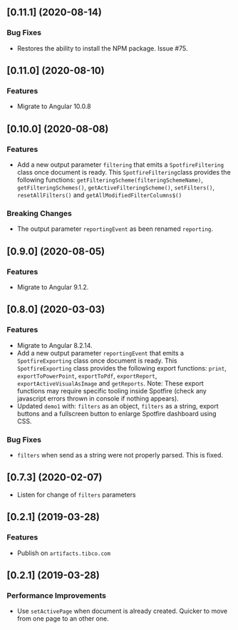<a name="0.11.1"></a>
## [0.11.1] (2020-08-14)

### Bug Fixes
 * Restores the ability to install the NPM package. Issue #75.

<a name="0.11.0"></a>
## [0.11.0] (2020-08-10)

### Features
 * Migrate to Angular 10.0.8  

<a name="0.10.0"></a>
## [0.10.0] (2020-08-08)

### Features
 * Add a new output parameter `filtering` that emits a `SpotfireFiltering` class  once document is ready.
   This `SpotfireFiltering`class provides the following functions: `getFilteringScheme(filteringSchemeName)`, `getFilteringSchemes()`, `getActiveFilteringScheme()`, `setFilters()`, `resetAllFilters()` and `getAllModifiedFilterColumns$()`

### Breaking Changes
 * The output parameter `reportingEvent` as been renamed `reporting`.

<a name="0.9.0"></a>
## [0.9.0] (2020-08-05)

### Features
 * Migrate to Angular 9.1.2.

<a name="0.8.0"></a>
## [0.8.0] (2020-03-03)

### Features
 * Migrate to Angular 8.2.14.
 * Add a new output parameter `reportingEvent` that emits a `SpotfireExporting` class once document is ready.
   This `SpotfireExporting` class provides the following export functions: `print`, `exportToPowerPoint`, `exportToPdf`, `exportReport`, `exportActiveVisualAsImage` and `getReports`. Note: These export functions may require specific tooling inside Spotfire (check any javascript errors thrown in console if nothing appears).
 * Updated `demo1` with: `filters` as an object, `filters` as a string, export buttons and a fullscreen button to enlarge Spotfire dashboard using CSS.
### Bug Fixes
 * `filters` when send as a string were not properly parsed. This is fixed.

<a name="0.7.3"></a>
## [0.7.3] (2020-02-07)
 * Listen for change of `filters` parameters

<a name="0.2.1"></a>
## [0.2.1] (2019-03-28)

### Features
 * Publish on `artifacts.tibco.com`

<a name="0.1.0"></a>
## [0.2.1] (2019-03-28)

### Performance Improvements
 * Use `setActivePage` when document is already created. Quicker to move from one page to an other one.
